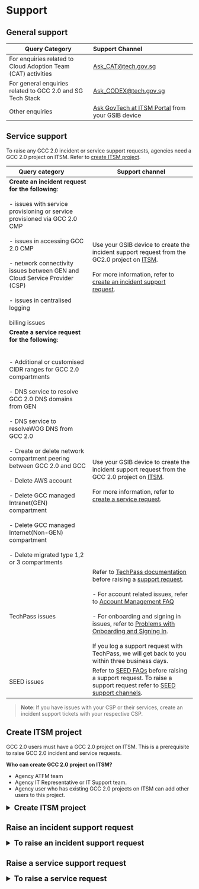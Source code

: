 # Support

## General support

| Query Category  | Support Channel |
| ------------- |:------------------ |
| For enquiries related to Cloud Adoption Team (CAT) activities      | [Ask_CAT@tech.gov.sg](mailto:Ask_CAT@tech.gov.sg)     |
| For general enquiries related to GCC 2.0 and SG Tech Stack      | [Ask_CODEX@tech.gov.sg](mailto:Ask_CODEX@tech.gov.sg)    |
| Other enquiries      | [Ask GovTech at ITSM Portal](https://itsm.sgnet.gov.sg/sp3?id=askgovtech) from your GSIB device     |

## Service support

To raise any GCC 2.0 incident or service support requests, agencies need a GCC 2.0 project on ITSM. Refer to [create ITSM project](#create-itsm-project).


| Query category &nbsp;&nbsp;&nbsp;&nbsp;&nbsp;&nbsp;&nbsp; 	  | Support channel |
| ------------- |-------------|
| **Create an incident request for the following**:<br><br>- issues with service provisioning or service provisioned via GCC 2.0 CMP<br><br>-  issues in accessing GCC 2.0 CMP<br><br>-   network connectivity issues between GEN and Cloud Service Provider (CSP)<br><br>- issues in centralised logging<br><br>billing issues| <br><br><br><br>Use your GSIB device to create the incident support request from the GC2.0 project on [ITSM](https://itsm.sgnet.gov.sg/sp3). <br><br>For more information, refer to [create an incident support request](https://docs.developer.tech.gov.sg/docs/gcc-version-2-user-documentation/#/supportraisan-incident-request).|
| **Create a service request for the following**:<br><br><br>- Additional or customised CIDR ranges for GCC 2.0 compartments<br><br>- DNS service to resolve GCC 2.0 DNS domains from GEN<br><br>- DNS service to resolveWOG DNS from GCC 2.0<br><br>- Create or delete network compartment peering between GCC 2.0 and GCC<br><br>- Delete AWS account<br><br>- Delete GCC managed Intranet(GEN) compartment<br><br>- Delete GCC managed Internet(Non-GEN) compartment<br><br>- Delete migrated type 1,2 or 3 compartments|<br><br><br><br><br><br><br><br><br>Use your GSIB device to create the incident support request from the GCC 2.0 project on [ITSM](https://itsm.sgnet.gov.sg/sp3). <br><br>For more information, refer to [create a service request](https://docs.developer.tech.gov.sg/docs/gcc-version-2-user-documentation/#/support/raise-a-service-request).|
|TechPass issues     | Refer to [TechPass documentation](https://docs.developer.tech.gov.sg/docs/techpauser-guide/) before raising a [support request](https://go.gov.sg/techpass-sr).<br><br>- For account related issues, refer to [Account Management FAQ](https://docs.developer.tech.gov.sg/docs/techpass-usguide/#/support/account)<br><br>- For onboarding and signing in issues, refer to [Problems with Onboarding and Signing In](https://docs.developer.tech.gov.sg/docs/techpass-user-guide/#/supposigninissues).<br><br> If you log a support request with TechPass, we will get back to you within three business days.  |
| SEED issues   | Refer to [SEED FAQs](https://docs.developer.tech.gov.sg/docs/security-suite-fengineering-endpoint-devices/faqs/seed-faqs) before raising a support request. To raise a support request refer to [SEED support channels](https://docs.developer.tech.gov.sg/docs/security-suite-for-engineeriendpoint-devices/#/raise-an-incident-support-request).|


> **Note**: If you have issues with your CSP or their services, create an incident support tickets with your respective CSP.

## Create ITSM project

GCC 2.0 users must have a GCC 2.0 project on ITSM. This is a prerequisite to raise GCC 2.0 incident and service requests.

**Who can create GCC 2.0 project on ITSM?**
- Agency ATFM team
- Agency IT Representative or IT Support team.
- Agency user who has existing GCC 2.0 projects on ITSM can add other users to this project.

<details><summary style="font-size:20px;font-weight:bold">Create ITSM project</summary>

1. Go to [ITSM Portal](https://itsm.sgnet.gov.sg/sp3).

2. Click **Project** >> **New Project**.
3. On the **Create Project Profile** page, specify the required details.

> **Note**:
>- Enter **GCC 2.0 &lt;tenant name&gt;** as the **Project Name**. For example, *GCC 2.0 GovTech*.
>- Select **GCC** as the **Hosting Environment** and **GCC 2.0** as **Support Organisation**.

4. Click **Submit**.

When this project is available on ITSM, GCC 2.0 users in your agency can use it from their GSIB device to log incident and service requests for GCC 2.0. Refer to [GCC 2.0 support](https://docs.developer.tech.gov.sg/docs/overview-of-gcc-version-2/#/support) to know when to use this ITSM project to raise incident and service requests for GCC 2.0.

<hr />
</details>


## Raise an incident support request

<details>
<summary style="font-size:20px;font-weight:bold">To raise an incident support request</summary>

This article guides how to raise an incident support request on ITSM for GCC 2.0.

**Prerequisite**: [ITSM project for GCC 2.0](#create-itsm-project).

1. From your GSIB device, go to [ITSM Portal](https://itsm.sgnet.gov.sg/sp3).
1. Go to **Project** > ***GCC 2.0 &lt;agency name&gt;*** > **Incidents**.

> **Note**
>- If your agency does not have a GCC 2.0 project on ITSM, you will not see the **project** tab. Refer to [Create ITSM project](support/create-itsm-project).

3. In **Active Incidents**, select **Report Incident**.

![raise incident request on ITSM project](../images/raise-incident-request-itsm-project.png)

4. Fill in the incident details and click **Submit**.

<hr />
</details>


## Raise a service support request     

<details>
<summary style="font-size:20px;font-weight:bold">To raise a service request</summary>

This article guides how to raise a service request on ITSM for GCC 2.0.

**Prerequisite**: [ITSM project for GCC 2.0](#create-itsm-project).

1. From your GSIB device, go to [ITSM Portal](https://itsm.sgnet.gov.sg/sp3).
1. Go to **Project** > **Requests**.

![raise service request on ITSM project](../images/itsm-projects-page-for-sr.png)

> **Note**
>- If your agency does not have a GCC 2.0 project on ITSM, you will not see the **project** tab. Refer to [Create ITSM project](support/create-itsm-project).

3. Select **Submit Request** > **GCC** > **GCC 2.0**. List of service requests that are supported currently are listed.

![select service request on ITSM](../images/sr-creation.png)

> **Note**
>- Time required to complete a service request is displayed on the request form.

4. Select the required service request and provide the required details before submitting your service request.


<hr /></details>
